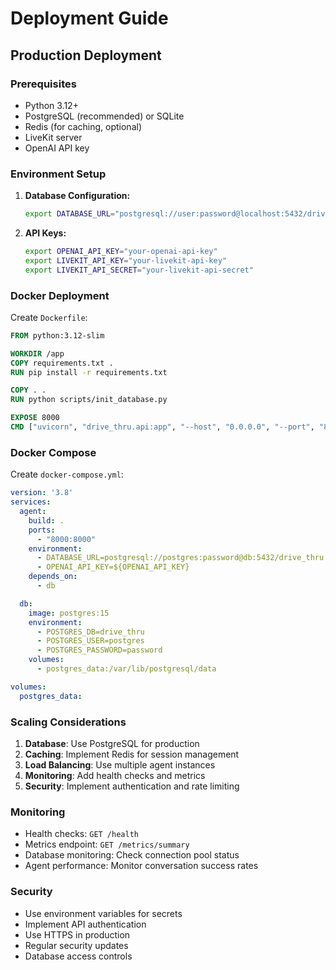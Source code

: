# Deployment Guide

## Production Deployment

### Prerequisites
- Python 3.12+
- PostgreSQL (recommended) or SQLite
- Redis (for caching, optional)
- LiveKit server
- OpenAI API key

### Environment Setup

1. **Database Configuration:**
   ```bash
   export DATABASE_URL="postgresql://user:password@localhost:5432/drive_thru"
   ```

2. **API Keys:**
   ```bash
   export OPENAI_API_KEY="your-openai-api-key"
   export LIVEKIT_API_KEY="your-livekit-api-key"
   export LIVEKIT_API_SECRET="your-livekit-api-secret"
   ```

### Docker Deployment

Create `Dockerfile`:
```dockerfile
FROM python:3.12-slim

WORKDIR /app
COPY requirements.txt .
RUN pip install -r requirements.txt

COPY . .
RUN python scripts/init_database.py

EXPOSE 8000
CMD ["uvicorn", "drive_thru.api:app", "--host", "0.0.0.0", "--port", "8000"]
```

### Docker Compose

Create `docker-compose.yml`:
```yaml
version: '3.8'
services:
  agent:
    build: .
    ports:
      - "8000:8000"
    environment:
      - DATABASE_URL=postgresql://postgres:password@db:5432/drive_thru
      - OPENAI_API_KEY=${OPENAI_API_KEY}
    depends_on:
      - db

  db:
    image: postgres:15
    environment:
      - POSTGRES_DB=drive_thru
      - POSTGRES_USER=postgres
      - POSTGRES_PASSWORD=password
    volumes:
      - postgres_data:/var/lib/postgresql/data

volumes:
  postgres_data:
```

### Scaling Considerations

1. **Database**: Use PostgreSQL for production
2. **Caching**: Implement Redis for session management
3. **Load Balancing**: Use multiple agent instances
4. **Monitoring**: Add health checks and metrics
5. **Security**: Implement authentication and rate limiting

### Monitoring

- Health checks: `GET /health`
- Metrics endpoint: `GET /metrics/summary`
- Database monitoring: Check connection pool status
- Agent performance: Monitor conversation success rates

### Security

- Use environment variables for secrets
- Implement API authentication
- Use HTTPS in production
- Regular security updates
- Database access controls
